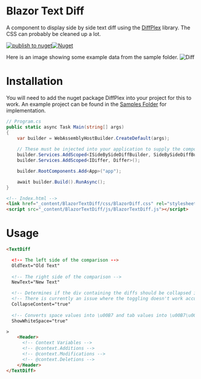# Blazor Text Diff
A component to display side by side text diff using the [DiffPlex](https://github.com/mmanela/diffplex) library. The CSS can probably be cleaned up a lot.


[![publish to nuget](https://github.com/lzinga/BlazorTextDiff/workflows/publish%20to%20nuget/badge.svg)![Nuget](https://img.shields.io/nuget/v/BlazorTextDiff)](https://www.nuget.org/packages/BlazorTextDiff)



Here is an image showing some example data from the sample folder.
![Diff](https://i.imgur.com/nfo1OzH.png)

# Installation
You will need to add the nuget package DiffPlex into your project for this to work. An example project can be found in the [Samples Folder](https://github.com/lzinga/BlazorTextDiff/tree/master/samples/BlazorTextDiff.Web) for implementation.

```csharp
// Program.cs
public static async Task Main(string[] args)
{
    var builder = WebAssemblyHostBuilder.CreateDefault(args);
    
    // These must be injected into your application to supply the component with its diff checking.
    builder.Services.AddScoped<ISideBySideDiffBuilder, SideBySideDiffBuilder>();
    builder.Services.AddScoped<IDiffer, Differ>();

    builder.RootComponents.Add<App>("app");

    await builder.Build().RunAsync();
}
```

```html
<!-- Index.html -->
<link href="_content/BlazorTextDiff/css/BlazorDiff.css" rel="stylesheet" />
<script src="_content/BlazorTextDiff/js/BlazorTextDiff.js"></script>
```


# Usage
```html
<TextDiff

  <!-- The left side of the comparison -->
  OldText="Old Text"
  
  <!-- The right side of the comparison -->
  NewText="New Text"

  <!-- Determines if the div containing the diffs should be collapsed if there is a lot of data. -->
  <!-- There is currently an issue where the toggling doesn't work accurately with the js interop. -->
  CollapseContent="true"
  
  <!-- Converts space values into \u00B7 and tab values into \u00B7\u00B7 -->
  ShowWhiteSpace="true"

>
    <Header>
      <!-- Context Variables -->
      <!-- @context.Additions -->
      <!-- @context.Modifications -->
      <!-- @context.Deletions -->
    </Header>
</TextDiff>
```

